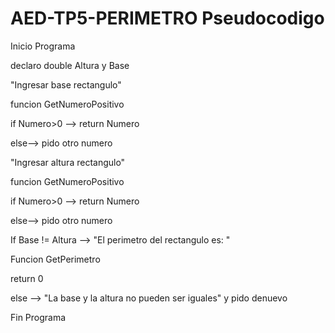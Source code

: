 # AED-TP5-PERIMETRO Pseudocodigo

Inicio Programa



declaro double Altura y Base



"Ingresar base rectangulo"
 
  funcion GetNumeroPositivo
 
  if Numero>0  -->  return Numero
 
  else--> pido otro numero




"Ingresar altura rectangulo"
 
  funcion GetNumeroPositivo
 
  if Numero>0  -->  return Numero
 
  else--> pido otro numero




If Base != Altura --> "El perimetro del rectangulo es: "

  Funcion GetPerimetro

  return 0

  else --> "La base y la altura no pueden ser iguales" y pido denuevo


  
Fin Programa
  

